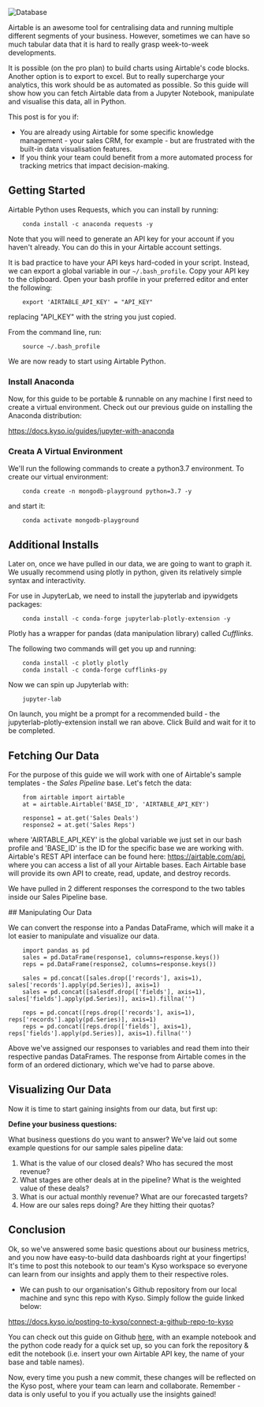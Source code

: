 ![Database](images/airtable.png)

Airtable is an awesome tool for centralising data and running multiple different segments of your business. However, sometimes we can have so much tabular data that it is hard to really grasp week-to-week developments.

It is possible (on the pro plan) to build charts using Airtable's code blocks. Another option is to export to excel. But to really supercharge your analytics, this work should be as automated as possible. So this guide will show how you can fetch Airtable data from a Jupyter Notebook, manipulate and visualise this data, all in Python.

This post is for you if:

 - You are already using Airtable for some specific knowledge management - your sales CRM, for example - but are frustrated with the built-in data visualisation features.
 - If you think your team could benefit from a more automated process for tracking metrics that impact decision-making.

## Getting Started

Airtable Python uses Requests, which you can install by running:

```
    conda install -c anaconda requests -y
```

Note that you will need to generate an API key for your account if you haven't already. You can do this in your Airtable account settings.

It is bad practice to have your API keys hard-coded in your script. Instead, we can export a global variable in our ```~/.bash_profile```. Copy your API key to the clipboard. Open your bash profile in your preferred editor and enter the following:

```
    export 'AIRTABLE_API_KEY' = "API_KEY"
```

replacing "API_KEY" with the string you just copied.

From the command line, run:

```
    source ~/.bash_profile
```

We are now ready to start using Airtable Python.

### Install Anaconda

Now, for this guide to be portable & runnable on any machine I first need to create a virtual environment. Check out our previous guide on installing the Anaconda distribution:

https://docs.kyso.io/guides/jupyter-with-anaconda


### Creata A Virtual Environment

We'll run the following commands to create a python3.7 environment. To create our virtual environment:

```
    conda create -n mongodb-playground python=3.7 -y
```

and start it:

```
    conda activate mongodb-playground
```

## Additional Installs

Later on, once we have pulled in our data, we are going to want to graph it. We usually recommend using plotly in python, given its relatively simple syntax and interactivity.

For use in JupyterLab, we need to install the jupyterlab and ipywidgets packages:

```
    conda install -c conda-forge jupyterlab-plotly-extension -y
```

Plotly has a wrapper for pandas (data manipulation library) called *Cufflinks*.

The following two commands will get you up and running:

```
    conda install -c plotly plotly
    conda install -c conda-forge cufflinks-py
```

Now we can spin up Jupyterlab with:

```
    jupyter-lab
```

On launch, you might be a prompt for a recommended build - the jupyterlab-plotly-extension install we ran above. Click Build and wait for it to be completed.

## Fetching Our Data

For the purpose of this guide we will work with one of Airtable's sample templates - the *Sales Pipeline* base. Let's fetch the data:

```
    from airtable import airtable
    at = airtable.Airtable('BASE_ID', 'AIRTABLE_API_KEY')

    response1 = at.get('Sales Deals')
    response2 = at.get('Sales Reps')
```

where 'AIRTABLE_API_KEY' is the global variable we just set in our bash profile and 'BASE_ID' is the ID for the specific base we are working with. Airtable's REST API interface can be found here: https://airtable.com/api, where you can access a list of all your Airtable bases. Each Airtable base will provide its own API to create, read, update, and destroy records.

We have pulled in 2 different responses the correspond to the two tables inside our Sales Pipeline base.

## Manipulating Our Data

We can convert the response into a Pandas DataFrame, which will make it a lot easier to manipulate and visualize our data.

```
    import pandas as pd
    sales = pd.DataFrame(response1, columns=response.keys())
    reps = pd.DataFrame(response2, columns=response.keys()) 

    sales = pd.concat([sales.drop(['records'], axis=1), sales['records'].apply(pd.Series)], axis=1)
    sales = pd.concat([salesdf.drop(['fields'], axis=1), sales['fields'].apply(pd.Series)], axis=1).fillna('')

    reps = pd.concat([reps.drop(['records'], axis=1), reps['records'].apply(pd.Series)], axis=1)
    reps = pd.concat([reps.drop(['fields'], axis=1), reps['fields'].apply(pd.Series)], axis=1).fillna('')
```

Above we've assigned our responses to variables and read them into their respective pandas DataFrames. The response from Airtable comes in the form of an ordered dictionary, which we've had to parse above.

## Visualizing Our Data

Now it is time to start gaining insights from our data, but first up:

**Define your business questions:**

What business questions do you want to answer? We've laid out some example questions for our sample sales pipeline data:

1. What is the value of our closed deals? Who has secured the most revenue?
2. What stages are other deals at in the pipeline? What is the weighted value of these deals?
3. What is our actual monthly revenue? What are our forecasted targets?
4. How are our sales reps doing? Are they hitting their quotas?

## Conclusion

Ok, so we've answered some basic questions about our business metrics, and you now have easy-to-build data dashboards right at your fingertips! It's time to post this notebook to our team's Kyso workspace so everyone can learn from our insights and apply them to their respective roles.

- We can push to our organisation's Github repository from our local machine and sync this repo with Kyso. Simply follow the guide linked below:

https://docs.kyso.io/posting-to-kyso/connect-a-github-repo-to-kyso

You can check out this guide on Github [here](https://github.com/KyleOS/kyso-guide/airtable), with an example notebook and the python code ready for a quick set up, so you can fork the repository & edit the notebook (i.e. insert your own Airtable API key, the name of your base and table names). 

Now, every time you push a new commit, these changes will be reflected on the Kyso post, where your team can learn and collaborate. Remember - data is only useful to you if you actually use the insights gained!